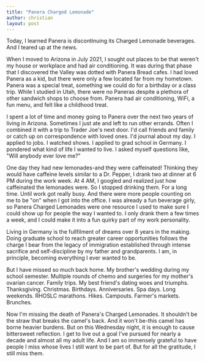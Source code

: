 ```yaml
---
title: "Panera Charged Lemonade"
author: christian
layout: post
---
```


Today, I learned Panera is discontinuing its Charged Lemonade beverages. And I teared up at the news.

When I moved to Arizona in July 2021, I sought out places to be that weren't my house or workplace and had air conditioning. It was during that phase that I discovered the Valley was dotted with Panera Bread cafes. I had loved Panera as a kid, but there were only a few located far from my hometown. Panera was a special treat, something we could do for a birthday or a class trip. While I studied in Utah, there were no Paneras despite a plethora of other sandwich shops to choose from. Panera had air conditioning, WiFi, a fun menu, and felt like a childhood treat.

I spent a lot of time and money going to Panera over the next two years of living in Arizona. Sometimes I just ate and left to run other errands. Often I combined it with a trip to Trader Joe's next door. I'd call friends and family or catch up on correspondence with loved ones. I'd journal about my day. I applied to jobs. I watched shows. I applied to grad school in Germany. I pondered what kind of life I wanted to live. I asked myself questions like, "Will anybody ever love me?"

One day they had new lemonades-and they were caffeinated! Thinking they would have caffeine levels similar to a Dr. Pepper, I drank two at dinner at 6 PM during the work week. At 4 AM, I googled and realized just how caffeinated the lemonades were.  So I stopped drinking them. For a long time. Until work got really busy. And there were more people counting on me to be "on" when I got into the office. I was already a fun beverage girly, so Panera Charged Lemonades were one resource I used to make sure I could show up for people the way I wanted to. I only drank them a few times a week, and I could make it into a fun quirky part of my work personality.

Living in Germany is the fullfilment of dreams over 8 years in the making. Doing graduate school to reach greater career opportunities follows the charge I bear from the legacy of immigration established through intense sacrifice and self-discipline by my father and grandparents. I am, in principle, becoming everything I ever wanted to be.

But I have missed so much back home. My brother's wedding during my school semester. Multiple rounds of chemo and surgeries for my mother's ovarian cancer. Family trips. My best friend's dating woes and triumphs. Thanksgiving. Christmas. Birthdays. Anniversaries. Spa days. Long weekends. RHOSLC marathons. Hikes. Campouts. Farmer's markets. Brunches.

Now I'm missing the death of Panera's Charged Lemonades. It shouldn't be the straw that breaks the camel's back. And it won't be-this camel has borne heavier burdens.  But on this Wednesday night, it is enough to cause bittersweet reflection. I get to live out a goal I've pursued for nearly a decade and almost all my adult life. And I am so immensely grateful to have people I miss whose lives I still want to be part of. But for all the gratitude, I still miss them.

